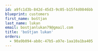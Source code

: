 ```yaml
---
id: a9fc1d3b-842d-45d3-9c05-b15f4d0846bb
blueprint: customers
first_name: boštjan
last_name: lukan
email: bostjanlukan79@gmail.com
title: 'boštjan lukan'
orders:
  - 90a9b094-ab8c-47b5-a97e-1aa10a1ba405
---
```

